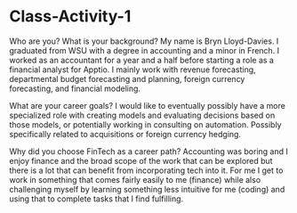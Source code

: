 # Class-Activity-1
Who are you? What is your background?
    My name is Bryn Lloyd-Davies. I graduated from WSU with a degree in accounting and a minor in French. I worked as an accountant for a year and a half before starting a role as a financial analyst for Apptio. I mainly work with revenue forecasting, departmental budget forecasting and planning, foreign currency forecasting, and financial modeling. 

What are your career goals?
    I would like to eventually possibly have a more specialized role with creating models and evaluating decisions based on those models, or potentially working in consulting on automation. Possibly specifically related to acquisitions or foreign currency hedging. 

Why did you choose FinTech as a career path?
    Accounting was boring and I enjoy finance and the broad scope of the work that can be explored but there is a lot that can benefit from incorporating tech into it. For me I get to work in something that comes fairly easily to me (finance) while also challenging myself by learning something less intuitive for me (coding) and using that to complete tasks that I find fulfilling. 